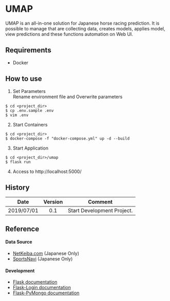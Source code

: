 # UMAP
UMAP is an all-in-one solution for Japanese horse racing prediction. It is possible to manage that are collecting data, creates models, applies model, view predictions and these functions automation on Web UI.

## Requirements
* Docker

## How to use
1. Set Parameters  
Rename environment file and Overwrite parameters
```bash:
$ cd <project_dir>
$ cp .env.sample .env
$ vim .env
```

2. Start Containers
```bash:
$ cd <project_dir>
$ docker-compose -f "docker-compose.yml" up -d --build
```

3. Start Application
```bash:
$ cd <project_dir>/umap
$ flask run
```

4. Access to http://localhost:5000/


## History
|    Date    | Version | Comment                                                                              |
|:----------:|:-------:|--------------------------------------------------------------------------------------|
| 2019/07/01 |   0.1   | Start Development Project.                                                           |


## Reference
#### Data Source
* [NetKeiba.com](http://db.netkeiba.com/) (Japanese Only)
* [SportsNavi](https://keiba.yahoo.co.jp/) (Japanese Only)

#### Development
* [Flask documentation](https://flask.palletsprojects.com/en/1.1.x/)
* [Flask-Login documentation](https://flask-login.readthedocs.io/en/latest/)
* [Flask-PyMongo documentation](https://flask-pymongo.readthedocs.io/en/latest/)
